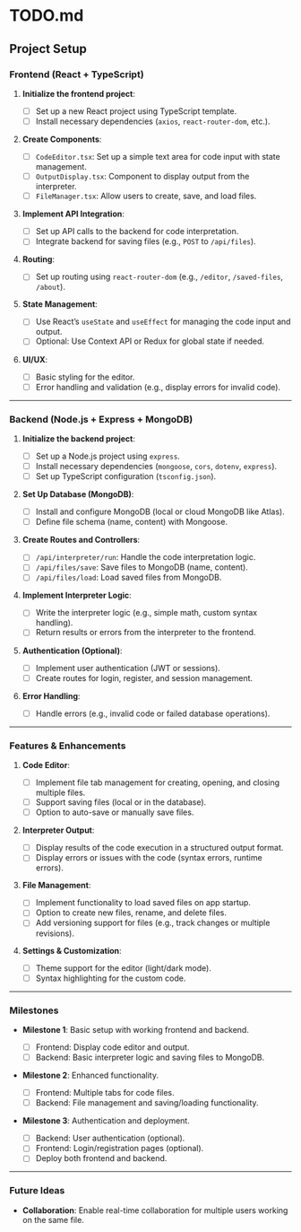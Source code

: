 # TODO.md

## Project Setup

### **Frontend (React + TypeScript)**

1. **Initialize the frontend project**:
   - [ ] Set up a new React project using TypeScript template.
   - [ ] Install necessary dependencies (`axios`, `react-router-dom`, etc.).
2. **Create Components**:

   - [ ] `CodeEditor.tsx`: Set up a simple text area for code input with state management.
   - [ ] `OutputDisplay.tsx`: Component to display output from the interpreter.
   - [ ] `FileManager.tsx`: Allow users to create, save, and load files.

3. **Implement API Integration**:

   - [ ] Set up API calls to the backend for code interpretation.
   - [ ] Integrate backend for saving files (e.g., `POST` to `/api/files`).

4. **Routing**:

   - [ ] Set up routing using `react-router-dom` (e.g., `/editor`, `/saved-files`, `/about`).

5. **State Management**:

   - [ ] Use React’s `useState` and `useEffect` for managing the code input and output.
   - [ ] Optional: Use Context API or Redux for global state if needed.

6. **UI/UX**:
   - [ ] Basic styling for the editor.
   - [ ] Error handling and validation (e.g., display errors for invalid code).

---

### **Backend (Node.js + Express + MongoDB)**

1. **Initialize the backend project**:

   - [ ] Set up a Node.js project using `express`.
   - [ ] Install necessary dependencies (`mongoose`, `cors`, `dotenv`, `express`).
   - [ ] Set up TypeScript configuration (`tsconfig.json`).

2. **Set Up Database (MongoDB)**:

   - [ ] Install and configure MongoDB (local or cloud MongoDB like Atlas).
   - [ ] Define file schema (name, content) with Mongoose.

3. **Create Routes and Controllers**:

   - [ ] `/api/interpreter/run`: Handle the code interpretation logic.
   - [ ] `/api/files/save`: Save files to MongoDB (name, content).
   - [ ] `/api/files/load`: Load saved files from MongoDB.

4. **Implement Interpreter Logic**:

   - [ ] Write the interpreter logic (e.g., simple math, custom syntax handling).
   - [ ] Return results or errors from the interpreter to the frontend.

5. **Authentication (Optional)**:

   - [ ] Implement user authentication (JWT or sessions).
   - [ ] Create routes for login, register, and session management.

6. **Error Handling**:
   - [ ] Handle errors (e.g., invalid code or failed database operations).

---

### **Features & Enhancements**

1. **Code Editor**:

   - [ ] Implement file tab management for creating, opening, and closing multiple files.
   - [ ] Support saving files (local or in the database).
   - [ ] Option to auto-save or manually save files.

2. **Interpreter Output**:

   - [ ] Display results of the code execution in a structured output format.
   - [ ] Display errors or issues with the code (syntax errors, runtime errors).

3. **File Management**:

   - [ ] Implement functionality to load saved files on app startup.
   - [ ] Option to create new files, rename, and delete files.
   - [ ] Add versioning support for files (e.g., track changes or multiple revisions).

4. **Settings & Customization**:
   - [ ] Theme support for the editor (light/dark mode).
   - [ ] Syntax highlighting for the custom code.

---

### **Milestones**

- **Milestone 1**: Basic setup with working frontend and backend.

  - [ ] Frontend: Display code editor and output.
  - [ ] Backend: Basic interpreter logic and saving files to MongoDB.

- **Milestone 2**: Enhanced functionality.

  - [ ] Frontend: Multiple tabs for code files.
  - [ ] Backend: File management and saving/loading functionality.

- **Milestone 3**: Authentication and deployment.
  - [ ] Backend: User authentication (optional).
  - [ ] Frontend: Login/registration pages (optional).
  - [ ] Deploy both frontend and backend.

---

### **Future Ideas**

- **Collaboration**: Enable real-time collaboration for multiple users working on the same file.
